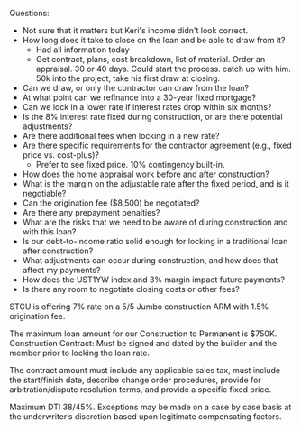 Questions:
- Not sure that it matters but Keri's income didn't look correct.  
- How long does it take to close on the loan and be able to draw from it?
	- Had all information today
	- Get contract, plans, cost breakdown, list of material. Order an appraisal. 30 or 40 days. Could start the process. catch up with him. 50k into the project, take his first draw at closing. 
- Can we draw, or only the contractor can draw from the loan?
- At what point can we refinance into a 30-year fixed mortgage?
- Can we lock in a lower rate if interest rates drop within six months?
- Is the 8% interest rate fixed during construction, or are there potential adjustments?
- Are there additional fees when locking in a new rate?
- Are there specific requirements for the contractor agreement (e.g., fixed price vs. cost-plus)?
	- Prefer to see fixed price. 10% contingency built-in.  
- How does the home appraisal work before and after construction?
- What is the margin on the adjustable rate after the fixed period, and is it negotiable?
- Can the origination fee ($8,500) be negotiated?
- Are there any prepayment penalties?
- What are the risks that we need to be aware of during construction and with this loan?
- Is our debt-to-income ratio solid enough for locking in a traditional loan after construction?
- What adjustments can occur during construction, and how does that affect my payments?
- How does the UST1YW index and 3% margin impact future payments?
- Is there any room to negotiate closing costs or other fees?

STCU is offering 7% rate on a 5/5 Jumbo construction ARM with 1.5% origination fee. 

The maximum loan amount for our Construction to Permanent is $750K.
Construction Contract: Must be signed and dated by the builder and the member prior to locking the loan rate. 

The contract amount must include any applicable sales tax, must include the start/finish date, describe change order procedures, provide for arbitration/dispute resolution terms, and provide a specific fixed price.

Maximum DTI 38/45%.  Exceptions may be made on a case by case basis at the underwriter’s discretion based upon legitimate compensating factors.
